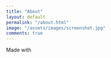 ```yaml
---
title: "About"
layout: default
permalink: "/about.html"
image: "/assets/images/screenshot.jpg"
comments: true
---
```

Made with <i class="fa fa-heart text-danger"></i>
